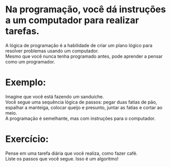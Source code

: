 # Na programação, você dá instruções a um computador para realizar tarefas. 
A lógica de programação é a habilidade de criar um plano lógico para resolver problemas usando um computador. <br /> 
Mesmo que você nunca tenha programado antes, pode aprender a pensar como um programador.

# Exemplo:
Imagine que você está fazendo um sanduíche. <br /> 
Você segue uma sequência lógica de passos: pegar duas fatias de pão, espalhar a manteiga, colocar queijo e presunto, juntar as fatias e cortar ao meio. <br /> 
A programação é semelhante, mas com instruções para o computador.

# Exercício:
Pense em uma tarefa diária que você realiza, como fazer café. <br /> 
Liste os passos que você segue. Isso é um algoritmo!
